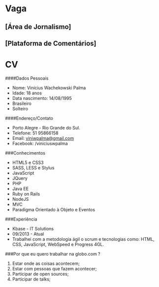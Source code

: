 Vaga
====

[Área de Jornalismo]
--------------------
[Plataforma de Comentários]
---------------------------

CV
==

####Dados Pessoais
- Nome: Vinícius Wachekowski Palma
- Idade: 18 anos
- Data nascimento: 14/08/1995
- Brasileiro
- Solteiro

####Endereço/Contato
- Porto Alegre - Rio Grande do Sul.
- Telefone: 51 95866158
- Email: viniwpalma@gmail.com
- Facebook: /viniciuswpalma

###Conhecimentos
- HTML5 e CSS3
- SASS, LESS e Stylus
- JavaScript
- JQuery
- PHP
- Java EE
- Ruby on Rails
- NodeJS
- MVC
- Paradigma Orientado à Objeto e Eventos

###Experiência
- Kbase - IT Solutions
- 09/2013 - Atual
- Trabalhei com a metodologia ágil o scrum e tecnologias como: HTML, CSS, JavaScript, WebSpeed e Progress 4GL.

###Por que eu quero trabalhar na globo.com ?
1. Estar onde as coisas acontecem;
2. Estar com pessoas que fazem acontecer;
3. Participar de open sources;
4. Participar de talks;

